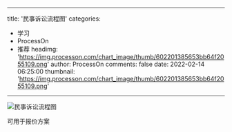 
---
title: '民事诉讼流程图'
categories: 
 - 学习
 - ProcessOn
 - 推荐
headimg: 'https://img.processon.com/chart_image/thumb/602201385653bb64f2055109.png'
author: ProcessOn
comments: false
date: 2022-02-14 06:25:00
thumbnail: 'https://img.processon.com/chart_image/thumb/602201385653bb64f2055109.png'
---

<div>   
<img class="thumb" alt="民事诉讼流程图" src="https://img.processon.com/chart_image/thumb/602201385653bb64f2055109.png" referrerpolicy="no-referrer">
<p>可用于报价方案</p>  
</div>
            